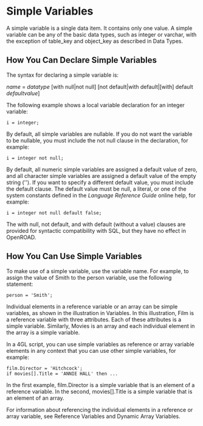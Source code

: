# Simple Variables

A simple variable is a single data item. It contains only one value. A simple variable can be any of the basic data 
types, such as integer or varchar, with the exception of table_key and object_key as described in Data Types.

## How You Can Declare Simple Variables

The syntax for declaring a simple variable is:

*name* = *datatype* [with null|not null] [not default|with default|[with] default *defaultvalue*]

The following example shows a local variable declaration for an integer variable:

```
i = integer;
```

By default, all simple variables are nullable. If you do not want the variable to be nullable, you must include the 
not null clause in the declaration, for example:

```
i = integer not null;
```

By default, all numeric simple variables are assigned a default value of zero, and all character simple variables are 
assigned a default value of the empty string (''). If you want to specify a different default value, you must include 
the default clause. The default value must be null, a literal, or one of the system constants defined in the 
*Language Reference Guide* online help, for example:

```
i = integer not null default false;
```

The with null, not default, and with default (without a value) clauses are provided for syntactic compatibility with 
SQL, but they have no effect in OpenROAD.

## How You Can Use Simple Variables

To make use of a simple variable, use the variable name. For example, to assign the value of Smith to the person 
variable, use the following statement:

```
person = 'Smith';
```

Individual elements in a reference variable or an array can be simple variables, as shown in the illustration in 
Variables. In this illustration, Film is a reference variable with three attributes. Each of these attributes is a 
simple variable. Similarly, Movies is an array and each individual element in the array is a simple variable.

In a 4GL script, you can use simple variables as reference or array variable elements in any context that you can use 
other simple variables, for example:

```
film.Director = 'Hitchcock';
if movies[].Title = 'ANNIE HALL' then ...
```

In the first example, film.Director is a simple variable that is an element of a reference variable. In the second, 
movies[].Title is a simple variable that is an element of an array.

For information about referencing the individual elements in a reference or array variable, see Reference Variables 
and Dynamic Array Variables.
